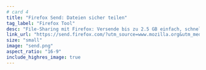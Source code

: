 ```yaml
---
# card 4
title: "Firefox Send: Dateien sicher teilen"
tag_label: "Firefox Tool"
desc: "File-Sharing mit Firefox: Versende bis zu 2.5 GB einfach, schnell und sicher – passwortgeschützt und mit verschlüsseltem Link."
link_url: "https://send.firefox.com/?utm_source=www.mozilla.org&utm_medium=referral&utm_campaign=homepage&utm_content=card"
size: "small"
image: "send.png"
aspect_ratio: "16-9"
include_highres_image: true
---
```

